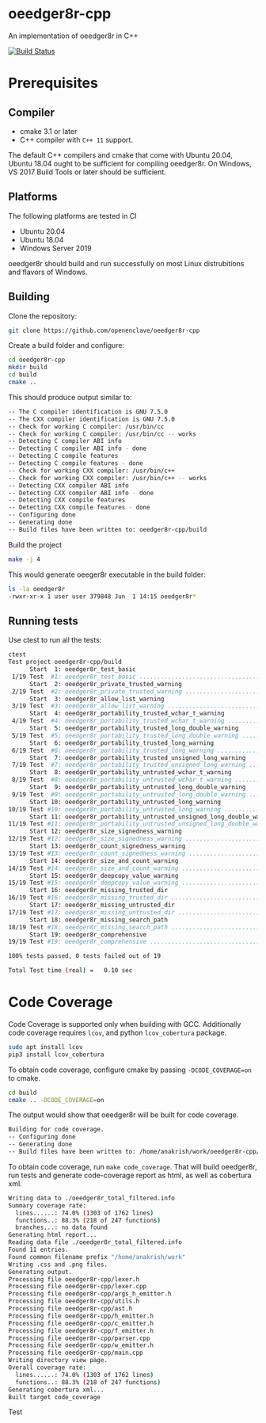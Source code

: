 # oeedger8r-cpp
An implementation of oeedger8r in C++

[comment]: <> (Switch to HTTPS upon completion of http://github.com/openenclave-ci/test-infra/issues/40)
[![Build Status](https://oe-jenkins-dev.westeurope.cloudapp.azure.com/job/Bors%20-%20oeedger8r-cpp/job/master/badge/icon)](https://oe-jenkins-dev.westeurope.cloudapp.azure.com/job/Bors%20-%20oeedger8r-cpp/job/master/)

# Prerequisites

## Compiler
- cmake 3.1 or later
- C++ compiler with `C++ 11` support.

The default C++ compilers and cmake that come with Ubuntu 20.04, Ubuntu 18.04 ought to be sufficient for compiling oeedger8r.
On Windows, VS 2017 Build Tools or later should be sufficient.

## Platforms
The following platforms are tested in CI
- Ubuntu 20.04
- Ubuntu 18.04
- Windows Server 2019

oeedger8r should build and run successfully on most Linux distrubitions and flavors of Windows.

## Building

Clone the repository:
```bash
git clone https://github.com/openenclave/oeedger8r-cpp
```

Create a build folder and configure:
```bash
cd oeedger8r-cpp
mkdir build
cd build
cmake ..
```

This should produce output similar to:
```bash
-- The C compiler identification is GNU 7.5.0
-- The CXX compiler identification is GNU 7.5.0
-- Check for working C compiler: /usr/bin/cc
-- Check for working C compiler: /usr/bin/cc -- works
-- Detecting C compiler ABI info
-- Detecting C compiler ABI info - done
-- Detecting C compile features
-- Detecting C compile features - done
-- Check for working CXX compiler: /usr/bin/c++
-- Check for working CXX compiler: /usr/bin/c++ -- works
-- Detecting CXX compiler ABI info
-- Detecting CXX compiler ABI info - done
-- Detecting CXX compile features
-- Detecting CXX compile features - done
-- Configuring done
-- Generating done
-- Build files have been written to: oeedger8r-cpp/build
```

Build the project
```bash
make -j 4
```

This would generate oeeger8r executable in the build folder:
```bash
ls -la oeedger8r
-rwxr-xr-x 1 user user 379848 Jun  1 14:15 oeedger8r*
```

## Running tests

Use ctest to run all the tests:
```bash
ctest
Test project oeedger8r-cpp/build
      Start  1: oeedger8r_test_basic
 1/19 Test  #1: oeedger8r_test_basic ...........................................   Passed    0.00 sec
      Start  2: oeedger8r_private_trusted_warning
 2/19 Test  #2: oeedger8r_private_trusted_warning ..............................   Passed    0.01 sec
      Start  3: oeedger8r_allow_list_warning
 3/19 Test  #3: oeedger8r_allow_list_warning ...................................   Passed    0.01 sec
      Start  4: oeedger8r_portability_trusted_wchar_t_warning
 4/19 Test  #4: oeedger8r_portability_trusted_wchar_t_warning ..................   Passed    0.01 sec
      Start  5: oeedger8r_portability_trusted_long_double_warning
 5/19 Test  #5: oeedger8r_portability_trusted_long_double_warning ..............   Passed    0.01 sec
      Start  6: oeedger8r_portability_trusted_long_warning
 6/19 Test  #6: oeedger8r_portability_trusted_long_warning .....................   Passed    0.00 sec
      Start  7: oeedger8r_portability_trusted_unsigned_long_warning
 7/19 Test  #7: oeedger8r_portability_trusted_unsigned_long_warning ............   Passed    0.00 sec
      Start  8: oeedger8r_portability_untrusted_wchar_t_warning
 8/19 Test  #8: oeedger8r_portability_untrusted_wchar_t_warning ................   Passed    0.00 sec
      Start  9: oeedger8r_portability_untrusted_long_double_warning
 9/19 Test  #9: oeedger8r_portability_untrusted_long_double_warning ............   Passed    0.00 sec
      Start 10: oeedger8r_portability_untrusted_long_warning
10/19 Test #10: oeedger8r_portability_untrusted_long_warning ...................   Passed    0.00 sec
      Start 11: oeedger8r_portability_untrusted_unsigned_long_double_warning
11/19 Test #11: oeedger8r_portability_untrusted_unsigned_long_double_warning ...   Passed    0.00 sec
      Start 12: oeedger8r_size_signedness_warning
12/19 Test #12: oeedger8r_size_signedness_warning ..............................   Passed    0.01 sec
      Start 13: oeedger8r_count_signedness_warning
13/19 Test #13: oeedger8r_count_signedness_warning .............................   Passed    0.01 sec
      Start 14: oeedger8r_size_and_count_warning
14/19 Test #14: oeedger8r_size_and_count_warning ...............................   Passed    0.01 sec
      Start 15: oeedger8r_deepcopy_value_warning
15/19 Test #15: oeedger8r_deepcopy_value_warning ...............................   Passed    0.00 sec
      Start 16: oeedger8r_missing_trusted_dir
16/19 Test #16: oeedger8r_missing_trusted_dir ..................................   Passed    0.00 sec
      Start 17: oeedger8r_missing_untrusted_dir
17/19 Test #17: oeedger8r_missing_untrusted_dir ................................   Passed    0.00 sec
      Start 18: oeedger8r_missing_search_path
18/19 Test #18: oeedger8r_missing_search_path ..................................   Passed    0.00 sec
      Start 19: oeedger8r_comprehensive
19/19 Test #19: oeedger8r_comprehensive ........................................   Passed    0.00 sec

100% tests passed, 0 tests failed out of 19

Total Test time (real) =   0.10 sec
```

# Code Coverage

Code Coverage is supported only when building with GCC.
Additionally code coverage requires `lcov`, and python `lcov_cobertura` package.
```bash
sudo apt install lcov
pip3 install lcov_cobertura
```

To obtain code coverage, configure cmake by passing `-DCODE_COVERAGE=on` to cmake.
```bash
cd build
cmake .. -DCODE_COVERAGE=on
```

The output would show that oeedger8r will be built for code coverage.
```bash
Building for code coverage.
-- Configuring done
-- Generating done
-- Build files have been written to: /home/anakrish/work/oeedger8r-cpp/build
```

To obtain code coverage, run `make code_coverage`.
That will build oeedger8r, run tests and generate code-coverage report as html, as well as cobertura xml.

```bash
Writing data to ./oeedger8r_total_filtered.info
Summary coverage rate:
  lines......: 74.0% (1303 of 1762 lines)
  functions..: 88.3% (218 of 247 functions)
  branches...: no data found
Generating html report...
Reading data file ./oeedger8r_total_filtered.info
Found 11 entries.
Found common filename prefix "/home/anakrish/work"
Writing .css and .png files.
Generating output.
Processing file oeedger8r-cpp/lexer.h
Processing file oeedger8r-cpp/lexer.cpp
Processing file oeedger8r-cpp/args_h_emitter.h
Processing file oeedger8r-cpp/utils.h
Processing file oeedger8r-cpp/ast.h
Processing file oeedger8r-cpp/h_emitter.h
Processing file oeedger8r-cpp/c_emitter.h
Processing file oeedger8r-cpp/f_emitter.h
Processing file oeedger8r-cpp/parser.cpp
Processing file oeedger8r-cpp/w_emitter.h
Processing file oeedger8r-cpp/main.cpp
Writing directory view page.
Overall coverage rate:
  lines......: 74.0% (1303 of 1762 lines)
  functions..: 88.3% (218 of 247 functions)
Generating cobertura xml...
Built target code_coverage
```
Test
